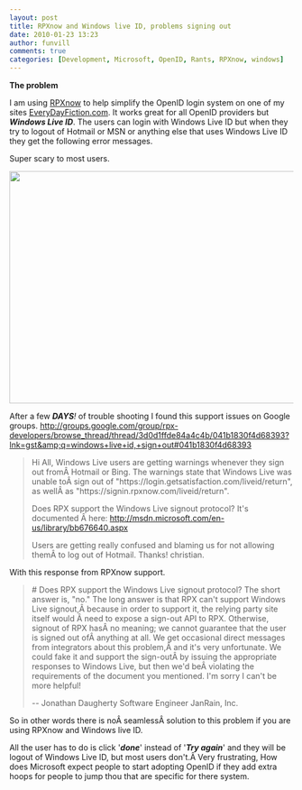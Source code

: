```yaml
---
layout: post
title: RPXnow and Windows live ID, problems signing out
date: 2010-01-23 13:23
author: funvill
comments: true
categories: [Development, Microsoft, OpenID, Rants, RPXnow, windows]
---
```

<strong>The problem </strong>

I am using <a href="https://rpxnow.com/">RPXnow</a> to help simplify the OpenID login system on one of my sites <a href="http://www.everydayfiction.com/">EveryDayFiction.com</a>. It works great for all OpenID providers but <em><strong>Windows Live ID</strong></em>. The users can login with Windows Live ID but when they try to logout of Hotmail or MSN or anything else that uses Windows Live ID they get the following error messages.

Super scary to most users.

<a href="http://www.abluestar.com/blog/wp-content/uploads/2010/01/RPXnow_WindowsLifeID_Cantsignout.png"><img class="aligncenter size-full wp-image-856" title="RPXnow Windows Live ID Cant sign out" src="http://www.abluestar.com/blog/wp-content/uploads/2010/01/RPXnow_WindowsLifeID_Cantsignout.png" alt="" width="801" height="412" /></a>

After a few <em><strong>DAYS</strong>!</em> of trouble shooting I found this support issues on Google groups.
<a href="http://groups.google.com/group/rpx-developers/browse_thread/thread/3d0d1ffde84a4c4b/041b1830f4d68393?lnk=gst&amp;q=windows+live+id,+sign+out#041b1830f4d68393">http://groups.google.com/group/rpx-developers/browse_thread/thread/3d0d1ffde84a4c4b/041b1830f4d68393?lnk=gst&amp;q=windows+live+id,+sign+out#041b1830f4d68393</a>
<blockquote>Hi All,
Windows Live users are getting warnings whenever they sign out fromÂ Hotmail or Bing. The warnings state that Windows Live was unable toÂ sign out of "https://login.getsatisfaction.com/liveid/return", as wellÂ as "https://signin.rpxnow.com/liveid/return".

Does RPX support the Windows Live signout protocol? It's documented Â here:
http://msdn.microsoft.com/en-us/library/bb676640.aspx

Users are getting really confused and blaming us for not allowing themÂ to log out of Hotmail.
Thanks!
christian.</blockquote>
With this response from RPXnow support.
<blockquote># Does RPX support the Windows Live signout protocol?
The short answer is, "no."
The long answer is that RPX can't support Windows Live signout,Â because in order to support it, the relying party site itself would Â need to expose a sign-out API to RPX.  Otherwise, signout of RPX hasÂ no meaning; we cannot guarantee that the user is signed out ofÂ anything at all.
We get occasional direct messages from integrators about this problem,Â and it's very unfortunate.  We could fake it and support the sign-outÂ by issuing the appropriate responses to Windows Live, but then we'd beÂ violating the requirements of the document you mentioned.
I'm sorry I can't be more helpful!

--
Jonathan Daugherty
Software Engineer
JanRain, Inc.</blockquote>
So in other words there is noÂ seamlessÂ solution to this problem if you are using RPXnow and Windows live ID.

All the user has to do is click '<strong><em>done</em></strong>' instead of '<strong><em>Try again</em></strong>' and they will be logout of Windows Live ID, but most users don't.Â Very frustrating, How does Microsoft expect people to start adopting OpenID if they add extra hoops for people to jump thou that are specific for there system.
